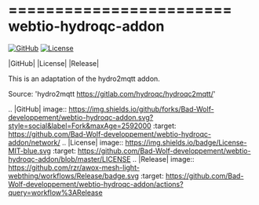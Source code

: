 ========================
webtio-hydroqc-addon
========================
[![GitHub](https://img.shields.io/github/forks/Bad-Wolf-developpement/webtio-hydroqc-addon.svg?style=social&label=Fork&maxAge=2592000)](https://img.shields.io/github/forks/Bad-Wolf-developpement/webtio-hydroqc-addon.svg?style=social&label=Fork&maxAge=2592000)
[![License](https://img.shields.io/badge/License-MIT-blue.svg)](https://img.shields.io/badge/License-MIT-blue.svg)

|GitHub|
|License|
|Release|

This is an adaptation of the hydro2mqtt addon.

Source: 'hydro2mqtt <https://gitlab.com/hydroqc/hydroqc2mqtt/>'


.. |GitHub| image:: https://img.shields.io/github/forks/Bad-Wolf-developpement/webtio-hydroqc-addon.svg?style=social&label=Fork&maxAge=2592000
   :target: https://github.com/Bad-Wolf-developpement/webtio-hydroqc-addon/network/
.. |License| image:: https://img.shields.io/badge/License-MIT-blue.svg
   :target: https://github.com/Bad-Wolf-developpement/webtio-hydroqc-addon/blob/master/LICENSE
.. |Release| image:: https://github.com/rzr/awox-mesh-light-webthing/workflows/Release/badge.svg
   :target: https://github.com/Bad-Wolf-developpement/webtio-hydroqc-addon/actions?query=workflow%3ARelease
